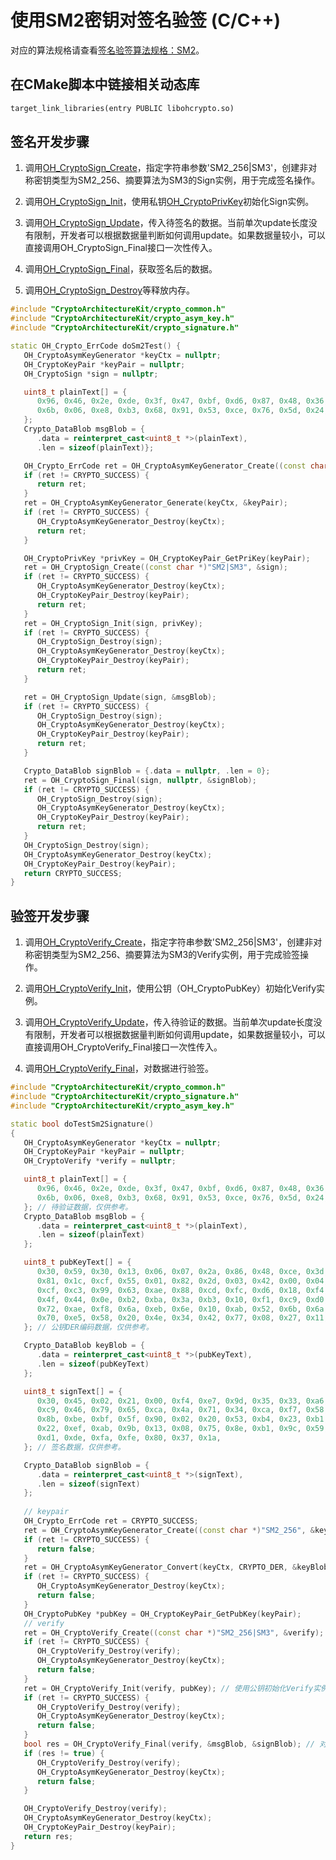 # 使用SM2密钥对签名验签 (C/C++)

对应的算法规格请查看[签名验签算法规格：SM2](crypto-sign-sig-verify-overview.md#sm2)。

## 在CMake脚本中链接相关动态库
```txt
target_link_libraries(entry PUBLIC libohcrypto.so)
```

## 签名开发步骤
1. 调用[OH_CryptoSign_Create](../../reference/apis-crypto-architecture-kit/capi-crypto-signature-h.md#oh_cryptosign_create)，指定字符串参数'SM2_256|SM3'，创建非对称密钥类型为SM2_256、摘要算法为SM3的Sign实例，用于完成签名操作。

2. 调用[OH_CryptoSign_Init](../../reference/apis-crypto-architecture-kit/capi-crypto-signature-h.md#oh_cryptosign_init)，使用私钥[OH_CryptoPrivKey](../../reference/apis-crypto-architecture-kit/capi-cryptoasymkeyapi-oh-cryptoprivkey.md)初始化Sign实例。

3. 调用[OH_CryptoSign_Update](../../reference/apis-crypto-architecture-kit/capi-crypto-signature-h.md#oh_cryptosign_update)，传入待签名的数据。当前单次update长度没有限制，开发者可以根据数据量判断如何调用update。如果数据量较小，可以直接调用OH_CryptoSign_Final接口一次性传入。

4. 调用[OH_CryptoSign_Final](../../reference/apis-crypto-architecture-kit/capi-crypto-signature-h.md#oh_cryptosign_final)，获取签名后的数据。

5. 调用[OH_CryptoSign_Destroy](../../reference/apis-crypto-architecture-kit/capi-crypto-signature-h.md#oh_cryptosign_destroy)等释放内存。

```c++
#include "CryptoArchitectureKit/crypto_common.h"
#include "CryptoArchitectureKit/crypto_asym_key.h"
#include "CryptoArchitectureKit/crypto_signature.h"

static OH_Crypto_ErrCode doSm2Test() {
   OH_CryptoAsymKeyGenerator *keyCtx = nullptr;
   OH_CryptoKeyPair *keyPair = nullptr;
   OH_CryptoSign *sign = nullptr;

   uint8_t plainText[] = {
      0x96, 0x46, 0x2e, 0xde, 0x3f, 0x47, 0xbf, 0xd6, 0x87, 0x48, 0x36, 0x1d, 0x75, 0x35, 0xbd, 0xbc,
      0x6b, 0x06, 0xe8, 0xb3, 0x68, 0x91, 0x53, 0xce, 0x76, 0x5d, 0x24, 0xda, 0xdc, 0xc4, 0x9f, 0x94,
   };
   Crypto_DataBlob msgBlob = {
      .data = reinterpret_cast<uint8_t *>(plainText),
      .len = sizeof(plainText)};

   OH_Crypto_ErrCode ret = OH_CryptoAsymKeyGenerator_Create((const char *)"SM2_256", &keyCtx);
   if (ret != CRYPTO_SUCCESS) {
      return ret;
   }
   ret = OH_CryptoAsymKeyGenerator_Generate(keyCtx, &keyPair);
   if (ret != CRYPTO_SUCCESS) {
      OH_CryptoAsymKeyGenerator_Destroy(keyCtx);
      return ret;
   }

   OH_CryptoPrivKey *privKey = OH_CryptoKeyPair_GetPriKey(keyPair);
   ret = OH_CryptoSign_Create((const char *)"SM2|SM3", &sign);
   if (ret != CRYPTO_SUCCESS) {
      OH_CryptoAsymKeyGenerator_Destroy(keyCtx);
      OH_CryptoKeyPair_Destroy(keyPair);
      return ret;
   }
   ret = OH_CryptoSign_Init(sign, privKey);
   if (ret != CRYPTO_SUCCESS) {
      OH_CryptoSign_Destroy(sign);
      OH_CryptoAsymKeyGenerator_Destroy(keyCtx);
      OH_CryptoKeyPair_Destroy(keyPair);
      return ret;
   }

   ret = OH_CryptoSign_Update(sign, &msgBlob);
   if (ret != CRYPTO_SUCCESS) {
      OH_CryptoSign_Destroy(sign);
      OH_CryptoAsymKeyGenerator_Destroy(keyCtx);
      OH_CryptoKeyPair_Destroy(keyPair);
      return ret;
   }

   Crypto_DataBlob signBlob = {.data = nullptr, .len = 0};
   ret = OH_CryptoSign_Final(sign, nullptr, &signBlob);
   if (ret != CRYPTO_SUCCESS) {
      OH_CryptoSign_Destroy(sign);
      OH_CryptoAsymKeyGenerator_Destroy(keyCtx);
      OH_CryptoKeyPair_Destroy(keyPair);
      return ret;
   }
   OH_CryptoSign_Destroy(sign);
   OH_CryptoAsymKeyGenerator_Destroy(keyCtx);
   OH_CryptoKeyPair_Destroy(keyPair);
   return CRYPTO_SUCCESS;
}
```

## 验签开发步骤

1. 调用[OH_CryptoVerify_Create](../../reference/apis-crypto-architecture-kit/capi-crypto-signature-h.md#oh_cryptoverify_create)，指定字符串参数'SM2_256|SM3'，创建非对称密钥类型为SM2_256、摘要算法为SM3的Verify实例，用于完成验签操作。

2. 调用[OH_CryptoVerify_Init](../../reference/apis-crypto-architecture-kit/capi-crypto-signature-h.md#oh_cryptoverify_init)，使用公钥（OH_CryptoPubKey）初始化Verify实例。

3. 调用[OH_CryptoVerify_Update](../../reference/apis-crypto-architecture-kit/capi-crypto-signature-h.md#oh_cryptoverify_update)，传入待验证的数据。当前单次update长度没有限制，开发者可以根据数据量判断如何调用update，如果数据量较小，可以直接调用OH_CryptoVerify_Final接口一次性传入。

4. 调用[OH_CryptoVerify_Final](../../reference/apis-crypto-architecture-kit/capi-crypto-signature-h.md#oh_cryptoverify_final)，对数据进行验签。

```c++
#include "CryptoArchitectureKit/crypto_common.h"
#include "CryptoArchitectureKit/crypto_signature.h"
#include "CryptoArchitectureKit/crypto_asym_key.h"

static bool doTestSm2Signature()
{
   OH_CryptoAsymKeyGenerator *keyCtx = nullptr;
   OH_CryptoKeyPair *keyPair = nullptr;
   OH_CryptoVerify *verify = nullptr;

   uint8_t plainText[] = {
      0x96, 0x46, 0x2e, 0xde, 0x3f, 0x47, 0xbf, 0xd6, 0x87, 0x48, 0x36, 0x1d, 0x75, 0x35, 0xbd, 0xbc,
      0x6b, 0x06, 0xe8, 0xb3, 0x68, 0x91, 0x53, 0xce, 0x76, 0x5d, 0x24, 0xda, 0xdc, 0xc4, 0x9f, 0x94,
   }; // 待验证数据，仅供参考。
   Crypto_DataBlob msgBlob = {
      .data = reinterpret_cast<uint8_t *>(plainText),
      .len = sizeof(plainText)
   };

   uint8_t pubKeyText[] = {
      0x30, 0x59, 0x30, 0x13, 0x06, 0x07, 0x2a, 0x86, 0x48, 0xce, 0x3d, 0x02, 0x01, 0x06, 0x08, 0x2a,
      0x81, 0x1c, 0xcf, 0x55, 0x01, 0x82, 0x2d, 0x03, 0x42, 0x00, 0x04, 0x80, 0x5b, 0x78, 0x04, 0xd7,
      0xcf, 0xc3, 0x99, 0x63, 0xae, 0x88, 0xcd, 0xfc, 0xd6, 0x18, 0xf4, 0x08, 0xe8, 0xe3, 0x68, 0x47,
      0x4f, 0x44, 0x0e, 0xb2, 0xba, 0x3a, 0xb3, 0x10, 0xf1, 0xc9, 0xd0, 0x84, 0xe2, 0xa4, 0x47, 0xbe,
      0x72, 0xae, 0xf8, 0x6a, 0xeb, 0x6e, 0x10, 0xab, 0x52, 0x6b, 0x6a, 0x58, 0xc6, 0xb5, 0x78, 0xaa,
      0x70, 0xe5, 0x58, 0x20, 0x4e, 0x34, 0x42, 0x77, 0x08, 0x27, 0x11,
   }; // 公钥DER编码数据，仅供参考。

   Crypto_DataBlob keyBlob = {
      .data = reinterpret_cast<uint8_t *>(pubKeyText),
      .len = sizeof(pubKeyText)
   };

   uint8_t signText[] = {
      0x30, 0x45, 0x02, 0x21, 0x00, 0xf4, 0xe7, 0x9d, 0x35, 0x33, 0xa6, 0x86, 0x2e, 0x2a, 0x97, 0x72,
      0xc9, 0x46, 0x79, 0x65, 0xca, 0x4a, 0x71, 0x34, 0xca, 0xf7, 0x58, 0xb3, 0x26, 0xa5, 0xdb, 0xfa,
      0x8b, 0xbe, 0xbf, 0x5f, 0x90, 0x02, 0x20, 0x53, 0xb4, 0x23, 0xb1, 0xe2, 0x8f, 0x2f, 0xe9, 0xc8,
      0x22, 0xef, 0xab, 0x9b, 0x13, 0x08, 0x75, 0x8e, 0xb1, 0x9c, 0x59, 0xe5, 0xd6, 0x64, 0x35, 0xf5,
      0xd1, 0xde, 0xfa, 0xfe, 0x80, 0x37, 0x1a,
   }; // 签名数据，仅供参考。

   Crypto_DataBlob signBlob = {
      .data = reinterpret_cast<uint8_t *>(signText),
      .len = sizeof(signText)
   };
   
   // keypair
   OH_Crypto_ErrCode ret = CRYPTO_SUCCESS;
   ret = OH_CryptoAsymKeyGenerator_Create((const char *)"SM2_256", &keyCtx); // 创建非对称密钥生成器。
   if (ret != CRYPTO_SUCCESS) {
      return false;
   }
   ret = OH_CryptoAsymKeyGenerator_Convert(keyCtx, CRYPTO_DER, &keyBlob, nullptr, &keyPair); // 将DER格式的公钥编码数据转换为OH_CryptoKeyPair。
   if (ret != CRYPTO_SUCCESS) {
      OH_CryptoAsymKeyGenerator_Destroy(keyCtx);
      return false;
   }
   OH_CryptoPubKey *pubKey = OH_CryptoKeyPair_GetPubKey(keyPair);
   // verify
   ret = OH_CryptoVerify_Create((const char *)"SM2_256|SM3", &verify); // 创建Verify实例。
   if (ret != CRYPTO_SUCCESS) {
      OH_CryptoVerify_Destroy(verify);
      OH_CryptoAsymKeyGenerator_Destroy(keyCtx);
      return false;
   }
   ret = OH_CryptoVerify_Init(verify, pubKey); // 使用公钥初始化Verify实例。
   if (ret != CRYPTO_SUCCESS) {
      OH_CryptoVerify_Destroy(verify);
      OH_CryptoAsymKeyGenerator_Destroy(keyCtx);
      return false;
   }
   bool res = OH_CryptoVerify_Final(verify, &msgBlob, &signBlob); // 对数据进行验签。
   if (res != true) {
      OH_CryptoVerify_Destroy(verify);
      OH_CryptoAsymKeyGenerator_Destroy(keyCtx);
      return false;
   }

   OH_CryptoVerify_Destroy(verify);
   OH_CryptoAsymKeyGenerator_Destroy(keyCtx);
   OH_CryptoKeyPair_Destroy(keyPair);
   return res;
}
  ```
